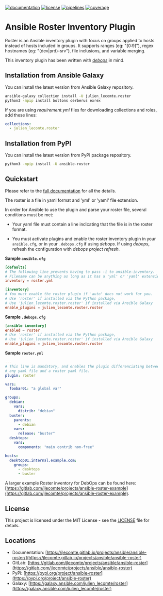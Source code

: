 [![documentation](https://img.shields.io/badge/documentation-html-informational)](https://jlecomte.gitlab.io/projects/ansible/ansible-roster)
[![license](https://img.shields.io/badge/license-MIT-brightgreen)](https://spdx.org/licenses/MIT.html)
[![pipelines](https://gitlab.com/jlecomte/projects/ansible/ansible-roster/badges/master/pipeline.svg)](https://gitlab.com/jlecomte/projects/ansible/ansible-roster/pipelines)
[![coverage](https://gitlab.com/jlecomte/projects/ansible/ansible-roster/badges/master/coverage.svg)](https://jlecomte.gitlab.io/projects/ansible/ansible-roster/coverage/index.html)

# Ansible Roster Inventory Plugin

Roster is an Ansible inventory plugin with focus on groups applied to hosts instead of hosts included in groups. It supports ranges (eg: "[0:9]"), regex hostnames (eg: "(dev|prd)-srv"), file inclusions, and variable merging.

This inventory plugin has been written with [*debops*](https://docs.debops.org/en/master/) in mind.

## Installation from Ansible Galaxy

You can install the latest version from Ansible Galaxy repository.

~~~bash
ansible-galaxy collection install -U julien_lecomte.roster
python3 -mpip install boltons cerberus exrex
~~~

If you are using *requirement.yml* files for downloading collections and roles, add these lines:

~~~yaml
collections:
  - julien_lecomte.roster
~~~

## Installation from PyPI

You can install the latest version from PyPI package repository.

~~~bash
python3 -mpip install -U ansible-roster
~~~

## Quickstart

Please refer to the [full documentation](https://jlecomte.gitlab.io/projects/ansible/ansible-roster/) for all the details.

The roster is a file in yaml format and 'yml' or 'yaml' file extension.

In order for Ansible to use the plugin and parse your roster file, several conditions must be met:

* Your yaml file must contain a line indicating that the file is in the roster format.

* You must activate plugins and enable the roster inventory plugin in your `ansible.cfg`, or in your `.debops.cfg` if using *debops*. If using *debops*, refresh the configuration with *debops project refresh*.

**Sample `ansible.cfg`**

~~~toml
[defaults]
# The following line prevents having to pass -i to ansible-inventory.
# Filename can be anything as long as it has a 'yml' or 'yaml' extension although
inventory = roster.yml

[inventory]
# You must enable the roster plugin if 'auto' does not work for you.
# Use 'roster' if installed via the Python package,
# Use 'julien_lecomte.roster.roster' if installed via Ansible Galaxy
enable_plugins = julien_lecomte.roster.roster
~~~

**Sample `.debops.cfg`**

~~~toml
[ansible inventory]
enabled = roster
# Use 'roster' if installed via the Python package,
# Use 'julien_lecomte.roster.roster' if installed via Ansible Galaxy
enable_plugins = julien_lecomte.roster.roster
~~~

**Sample `roster.yml`**

~~~yaml
---
# This line is mandatory, and enables the plugin differenciating between
# any yaml file and a roster yaml file.
plugin: roster

vars:
  foobar01: "a global var"

groups:
  debian:
    vars:
      distrib: "debian"
  buster:
    parents:
      - debian
    vars:
      release: "buster"
  desktops:
    vars:
      components: "main contrib non-free"

hosts:
  desktop01.internal.example.com:
    groups:
      - desktops
      - buster
~~~

A larger example Roster inventory for DebOps can be found here: [https://gitlab.com/jlecomte/projects/ansible-roster-example](https://gitlab.com/jlecomte/projects/ansible-roster-example).

## License

This project is licensed under the MIT License - see the [LICENSE](LICENSE) file for details.

## Locations

  * Documentation: [https://jlecomte.gitlab.io/projects/ansible/ansible-roster/](https://jlecomte.gitlab.io/projects/ansible/ansible-roster)
  * GitLab: [https://gitlab.com/jlecomte/projects/ansible/ansible-roster](https://gitlab.com/jlecomte/projects/ansible/ansible-roster)
  * PyPi: [https://pypi.org/project/ansible-roster](https://pypi.org/project/ansible-roster)
  * Galaxy: [https://galaxy.ansible.com/julien_lecomte/roster](https://galaxy.ansible.com/julien_lecomte/roster)

